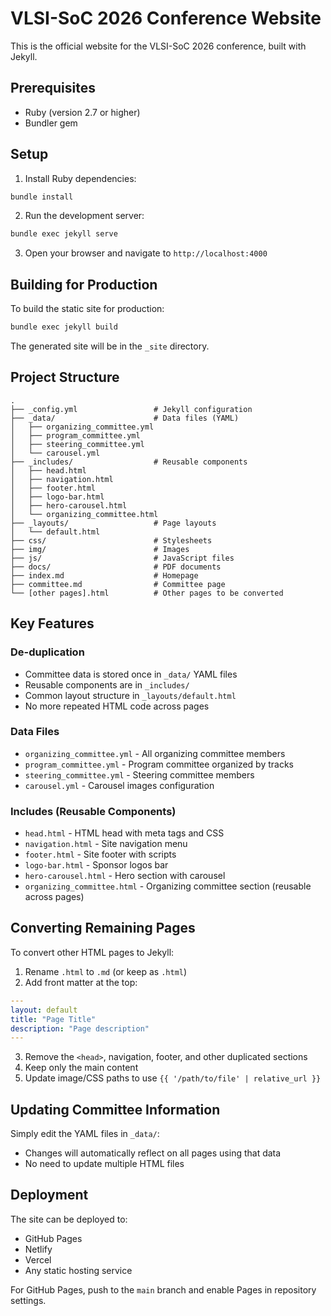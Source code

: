 # VLSI-SoC 2026 Conference Website

This is the official website for the VLSI-SoC 2026 conference, built with Jekyll.

## Prerequisites

- Ruby (version 2.7 or higher)
- Bundler gem

## Setup

1. Install Ruby dependencies:
```bash
bundle install
```

2. Run the development server:
```bash
bundle exec jekyll serve
```

3. Open your browser and navigate to `http://localhost:4000`

## Building for Production

To build the static site for production:

```bash
bundle exec jekyll build
```

The generated site will be in the `_site` directory.

## Project Structure

```
.
├── _config.yml                 # Jekyll configuration
├── _data/                      # Data files (YAML)
│   ├── organizing_committee.yml
│   ├── program_committee.yml
│   ├── steering_committee.yml
│   └── carousel.yml
├── _includes/                  # Reusable components
│   ├── head.html
│   ├── navigation.html
│   ├── footer.html
│   ├── logo-bar.html
│   ├── hero-carousel.html
│   └── organizing_committee.html
├── _layouts/                   # Page layouts
│   └── default.html
├── css/                        # Stylesheets
├── img/                        # Images
├── js/                         # JavaScript files
├── docs/                       # PDF documents
├── index.md                    # Homepage
├── committee.md                # Committee page
└── [other pages].html          # Other pages to be converted
```

## Key Features

### De-duplication
- Committee data is stored once in `_data/` YAML files
- Reusable components are in `_includes/`
- Common layout structure in `_layouts/default.html`
- No more repeated HTML code across pages

### Data Files
- `organizing_committee.yml` - All organizing committee members
- `program_committee.yml` - Program committee organized by tracks
- `steering_committee.yml` - Steering committee members
- `carousel.yml` - Carousel images configuration

### Includes (Reusable Components)
- `head.html` - HTML head with meta tags and CSS
- `navigation.html` - Site navigation menu
- `footer.html` - Site footer with scripts
- `logo-bar.html` - Sponsor logos bar
- `hero-carousel.html` - Hero section with carousel
- `organizing_committee.html` - Organizing committee section (reusable across pages)

## Converting Remaining Pages

To convert other HTML pages to Jekyll:

1. Rename `.html` to `.md` (or keep as `.html`)
2. Add front matter at the top:
```yaml
---
layout: default
title: "Page Title"
description: "Page description"
---
```
3. Remove the `<head>`, navigation, footer, and other duplicated sections
4. Keep only the main content
5. Update image/CSS paths to use `{{ '/path/to/file' | relative_url }}`

## Updating Committee Information

Simply edit the YAML files in `_data/`:
- Changes will automatically reflect on all pages using that data
- No need to update multiple HTML files

## Deployment

The site can be deployed to:
- GitHub Pages
- Netlify
- Vercel
- Any static hosting service

For GitHub Pages, push to the `main` branch and enable Pages in repository settings.
